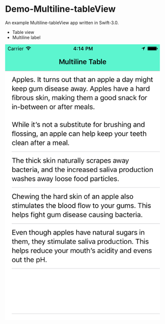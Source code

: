 # Demo-Multiline-tableView

An example Multiline-tableView app written in Swift-3.0.

- Table view 
- Multiline label

![](https://github.com/ANSCoder/Demo-Multiline-tableView/blob/master/multilineTable%20View.png)
